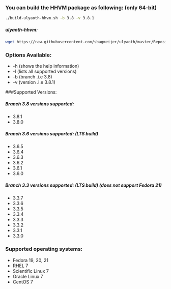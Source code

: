 ### You can build the HHVM package as following: (only 64-bit)

```bash
./build-ulyaoth-hhvm.sh -b 3.8 -v 3.8.1
```
##### ulyaoth-hhvm:
```bash
wget https://raw.githubusercontent.com/sbagmeijer/ulyaoth/master/Repository/ulyaoth-hhvm/build-ulyaoth-hhvm.sh ; chmod +x build-ulyaoth-hhvm.sh ; ./build-ulyaoth-hhvm.sh -b 3.8 -v 3.8.1
```

### Options Available:
* -h (shows the help information)
* -l (lists all supported versions)
* -b (branch .i.e 3.8)
* -v (version .i.e 3.8.1)

###Supported Versions:
##### Branch 3.8 versions supported:
* 3.8.1
* 3.8.0

##### Branch 3.6 versions supported: (LTS build)
* 3.6.5
* 3.6.4
* 3.6.3
* 3.6.2
* 3.6.1
* 3.6.0

##### Branch 3.3 versions supported: (LTS build) (does not support Fedora 21)
* 3.3.7
* 3.3.6
* 3.3.5
* 3.3.4
* 3.3.3
* 3.3.2
* 3.3.1
* 3.3.0

### Supported operating systems:
* Fedora 19, 20, 21
* RHEL 7
* Scientific Linux 7
* Oracle Linux 7
* CentOS 7
